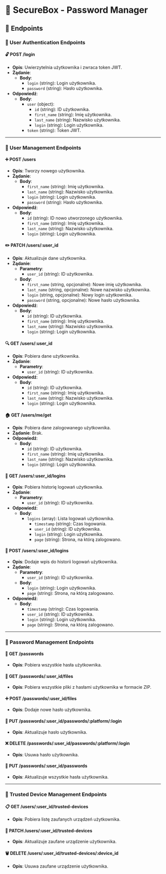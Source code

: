 # 🔐 SecureBox - Password Manager

## 📌 Endpoints

### 🔑 User Authentication Endpoints

#### 🔓 **POST /login**
- **Opis**: Uwierzytelnia użytkownika i zwraca token JWT.
- **Żądanie**:
  - **Body**:
    - `login` (string): Login użytkownika.
    - `password` (string): Hasło użytkownika.
- **Odpowiedź**:
  - **Body**:
    - `user` (object):
      - `id` (string): ID użytkownika.
      - `first_name` (string): Imię użytkownika.
      - `last_name` (string): Nazwisko użytkownika.
      - `login` (string): Login użytkownika.
    - `token` (string): Token JWT.

---

### 👤 User Management Endpoints

#### ➕ **POST /users**
- **Opis**: Tworzy nowego użytkownika.
- **Żądanie**:
  - **Body**:
    - `first_name` (string): Imię użytkownika.
    - `last_name` (string): Nazwisko użytkownika.
    - `login` (string): Login użytkownika.
    - `password` (string): Hasło użytkownika.
- **Odpowiedź**:
  - **Body**:
    - `id` (string): ID nowo utworzonego użytkownika.
    - `first_name` (string): Imię użytkownika.
    - `last_name` (string): Nazwisko użytkownika.
    - `login` (string): Login użytkownika.

#### ✏️ **PATCH /users/:user_id**
- **Opis**: Aktualizuje dane użytkownika.
- **Żądanie**:
  - **Parametry**:
    - `user_id` (string): ID użytkownika.
  - **Body**:
    - `first_name` (string, opcjonalne): Nowe imię użytkownika.
    - `last_name` (string, opcjonalne): Nowe nazwisko użytkownika.
    - `login` (string, opcjonalne): Nowy login użytkownika.
    - `password` (string, opcjonalne): Nowe hasło użytkownika.
- **Odpowiedź**:
  - **Body**:
    - `id` (string): ID użytkownika.
    - `first_name` (string): Imię użytkownika.
    - `last_name` (string): Nazwisko użytkownika.
    - `login` (string): Login użytkownika.

#### 🔍 **GET /users/:user_id**
- **Opis**: Pobiera dane użytkownika.
- **Żądanie**:
  - **Parametry**:
    - `user_id` (string): ID użytkownika.
- **Odpowiedź**:
  - **Body**:
    - `id` (string): ID użytkownika.
    - `first_name` (string): Imię użytkownika.
    - `last_name` (string): Nazwisko użytkownika.
    - `login` (string): Login użytkownika.

#### 🏠 **GET /users/me/get**
- **Opis**: Pobiera dane zalogowanego użytkownika.
- **Żądanie**: Brak.
- **Odpowiedź**:
  - **Body**:
    - `id` (string): ID użytkownika.
    - `first_name` (string): Imię użytkownika.
    - `last_name` (string): Nazwisko użytkownika.
    - `login` (string): Login użytkownika.

#### 📜 **GET /users/:user_id/logins**
- **Opis**: Pobiera historię logowań użytkownika.
- **Żądanie**:
  - **Parametry**:
    - `user_id` (string): ID użytkownika.
- **Odpowiedź**:
  - **Body**:
    - `logins` (array): Lista logowań użytkownika.
      - `timestamp` (string): Czas logowania.
      - `user_id` (string): ID użytkownika.
      - `login` (string): Login użytkownika.
      - `page` (string): Strona, na którą zalogowano.

#### 📝 **POST /users/:user_id/logins**
- **Opis**: Dodaje wpis do historii logowań użytkownika.
- **Żądanie**:
  - **Parametry**:
    - `user_id` (string): ID użytkownika.
  - **Body**:
    - `login` (string): Login użytkownika.
    - `page` (string): Strona, na którą zalogowano.
- **Odpowiedź**:
  - **Body**:
    - `timestamp` (string): Czas logowania.
    - `user_id` (string): ID użytkownika.
    - `login` (string): Login użytkownika.
    - `page` (string): Strona, na którą zalogowano.

---

### 🔑 Password Management Endpoints

#### 🔎 **GET /passwords**
- **Opis**: Pobiera wszystkie hasła użytkownika.

#### 📂 **GET /passwords/:user_id/files**
- **Opis**: Pobiera wszystkie pliki z hasłami użytkownika w formacie ZIP.

#### ➕ **POST /passwords/:user_id/files**
- **Opis**: Dodaje nowe hasło użytkownika.

#### 🔄 **PUT /passwords/:user_id/passwords/:platform/:login**
- **Opis**: Aktualizuje hasło użytkownika.

#### ❌ **DELETE /passwords/:user_id/passwords/:platform/:login**
- **Opis**: Usuwa hasło użytkownika.

#### 🔄 **PUT /passwords/:user_id/passwords**
- **Opis**: Aktualizuje wszystkie hasła użytkownika.

---

### 📱 Trusted Device Management Endpoints

#### 📋 **GET /users/:user_id/trusted-devices**
- **Opis**: Pobiera listę zaufanych urządzeń użytkownika.

#### 🔧 **PATCH /users/:user_id/trusted-devices**
- **Opis**: Aktualizuje zaufane urządzenie użytkownika.

#### 🗑️ **DELETE /users/:user_id/trusted-devices/:device_id**
- **Opis**: Usuwa zaufane urządzenie użytkownika.
